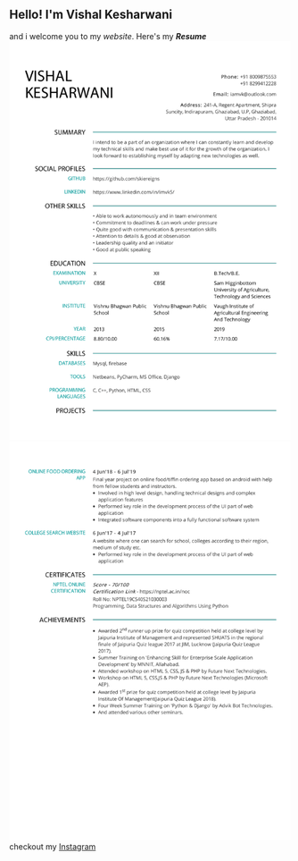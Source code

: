 ## Hello! I'm Vishal Kesharwani
and i welcome you to my _website_.
Here's my ***Resume***
![Img1](res_vk-1.png)
![img2](res_vk-2.png)
checkout my [Instagram](https://instagram.com/az0rahai "Vishal's Instagram")
